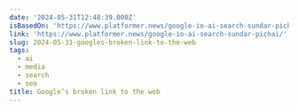 ```yaml
---
date: '2024-05-31T12:48:39.000Z'
isBasedOn: 'https://www.platformer.news/google-io-ai-search-sundar-pichai/'
link: 'https://www.platformer.news/google-io-ai-search-sundar-pichai/'
slug: 2024-05-31-googles-broken-link-to-the-web
tags:
  - ai
  - media
  - search
  - seo
title: Google’s broken link to the web
---
```

 
